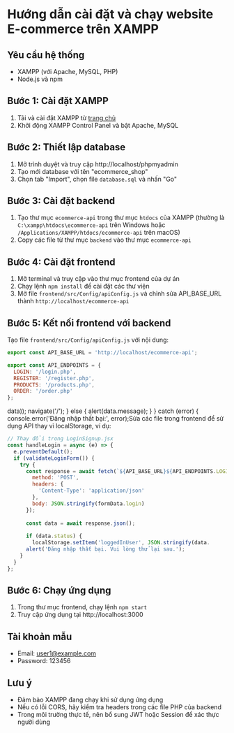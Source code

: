 # Hướng dẫn cài đặt và chạy website E-commerce trên XAMPP

## Yêu cầu hệ thống
- XAMPP (với Apache, MySQL, PHP)
- Node.js và npm

## Bước 1: Cài đặt XAMPP
1. Tải và cài đặt XAMPP từ [trang chủ](https://www.apachefriends.org/index.html)
2. Khởi động XAMPP Control Panel và bật Apache, MySQL

## Bước 2: Thiết lập database
1. Mở trình duyệt và truy cập http://localhost/phpmyadmin
2. Tạo mới database với tên "ecommerce_shop"
3. Chọn tab "Import", chọn file `database.sql` và nhấn "Go"

## Bước 3: Cài đặt backend
1. Tạo thư mục `ecommerce-api` trong thư mục `htdocs` của XAMPP (thường là `C:\xampp\htdocs\ecommerce-api` trên Windows hoặc `/Applications/XAMPP/htdocs/ecommerce-api` trên macOS)
2. Copy các file từ thư mục `backend` vào thư mục `ecommerce-api`

## Bước 4: Cài đặt frontend
1. Mở terminal và truy cập vào thư mục frontend của dự án
2. Chạy lệnh `npm install` để cài đặt các thư viện
3. Mở file `frontend/src/Config/apiConfig.js` và chỉnh sửa API_BASE_URL thành `http://localhost/ecommerce-api`

## Bước 5: Kết nối frontend với backend
Tạo file `frontend/src/Config/apiConfig.js` với nội dung:

```javascript
export const API_BASE_URL = 'http://localhost/ecommerce-api';

export const API_ENDPOINTS = {
  LOGIN: '/login.php',
  REGISTER: '/register.php',
  PRODUCTS: '/products.php',
  ORDER: '/order.php'
};
```

data));
        navigate('/');
      } else {
        alert(data.message);
      }
    } catch (error) {
      console.error('Đăng nhập thất bại:', error);Sửa các file trong frontend để sử dụng API thay vì localStorage, ví dụ:

```jsx
// Thay đổi trong LoginSignup.jsx
const handleLogin = async (e) => {
  e.preventDefault();
  if (validateLoginForm()) {
    try {
      const response = await fetch(`${API_BASE_URL}${API_ENDPOINTS.LOGIN}`, {
        method: 'POST',
        headers: {
          'Content-Type': 'application/json'
        },
        body: JSON.stringify(formData.login)
      });
      
      const data = await response.json();
      
      if (data.status) {
        localStorage.setItem('loggedInUser', JSON.stringify(data.
      alert('Đăng nhập thất bại. Vui lòng thử lại sau.');
    }
  }
};
```

## Bước 6: Chạy ứng dụng
1. Trong thư mục frontend, chạy lệnh `npm start`
2. Truy cập ứng dụng tại http://localhost:3000

## Tài khoản mẫu
- Email: user1@example.com
- Password: 123456

## Lưu ý
- Đảm bảo XAMPP đang chạy khi sử dụng ứng dụng
- Nếu có lỗi CORS, hãy kiểm tra headers trong các file PHP của backend
- Trong môi trường thực tế, nên bổ sung JWT hoặc Session để xác thực người dùng 